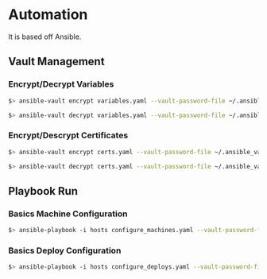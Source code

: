 # Automation

It is based off Ansible. 

## Vault Management

### Encrypt/Decrypt Variables

```bash
$> ansible-vault encrypt variables.yaml --vault-password-file ~/.ansible_vault_passwd
```

```bash
$> ansible-vault decrypt variables.yaml --vault-password-file ~/.ansible_vault_passwd
```

### Encrypt/Descrypt Certificates

```bash
$> ansible-vault encrypt certs.yaml --vault-password-file ~/.ansible_vault_passwd
```

```bash
$> ansible-vault decrypt certs.yaml --vault-password-file ~/.ansible_vault_passwd
```


## Playbook Run

### Basics Machine Configuration

```bash
$> ansible-playbook -i hosts configure_machines.yaml --vault-password-file ~/.ansible_vault_passwd
```

### Basics Deploy Configuration

```bash
$> ansible-playbook -i hosts configure_deploys.yaml --vault-password-file ~/.ansible_vault_passwd
```